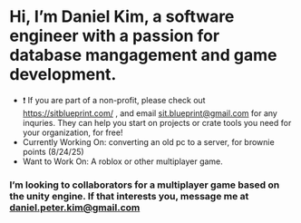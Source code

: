 # Hi, I’m Daniel Kim, a software engineer with a passion for database mangagement and game development.
- ❗ If you are part of a non-profit, please check out https://sitblueprint.com/ , and email sit.blueprint@gmail.com for any inquries. They can help you start on projects or crate tools you need for your organization, for free!
- Currently Working On: converting an old pc to a server, for brownie points (8/24/25)
- Want to Work On: A roblox or other multiplayer game.
### I’m looking to collaborators for a multiplayer game based on the unity engine. If that interests you, message me at daniel.peter.kim@gmail.com

<!---
danielpeterkim/danielpeterkim is a ✨ special ✨ repository because its `README.md` (this file) appears on your GitHub profile.
You can click the Preview link to take a look at your changes.
--->
